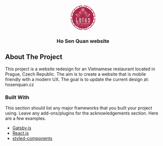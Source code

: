 <!-- PROJECT LOGO -->
<p align="center">
  <!-- <a href="https://github.com/othneildrew/Best-README-Template"> -->
    <img src="./src/images/Logo/LOGO-HOSEN.png" alt="Logo" width="80" height="80">
  <!-- </a> -->

  <h3 align="center">Ho Sen Quan website</h3>

  
</p>

<!-- ABOUT THE PROJECT -->
## About The Project

This project is a website redesign for an Vietnamese restaurant located in Prague, Czech Republic. 
The aim is to create a website that is mobile friendly with a modern UX.
The goal is to update the current design at: hosenquan.cz

### Built With

This section should list any major frameworks that you built your project using. Leave any add-ons/plugins for the acknowledgements section. Here are a few examples.
* [Gatsby.js](https://www.gatsbyjs.com/)
* [React.js](https://reactjs.org/)
* [styled-components](https://styled-components.com/)
